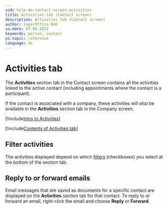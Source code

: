 ```yaml
---
uid: help-de-contact-screen-activities
title: Activities tab (Contact screen)
description: Activities tab (Contact screen)
author: SuperOffice RnD
so.date: 07.04.2022
keywords: person, contact
so.topic: reference
language: de
---
```


# Activities tab

The **Activities** section tab in the Contact screen contains all the activities linked to the active contact (including appointments where the contact is a participant).

If the contact is associated with a company, these activities will also be available in the **Activities** section tab in the Company screen.

[!include[Intro to Activities](../../../learn/includes/intro-activities.md)]

[!include[Contents of Activities tab](../../../learn/includes/activities-tab.md)]

## Filter activities

The activities displayed depend on which [filters][1] (checkboxes) you select at the bottom of the section tab.

## Reply to or forward emails

Email messages that are saved as documents for a specific contact are displayed on the **Activities** section tab for that contact. To reply to or forward an email, right-click the email and choose **Reply** or **Forward**.

<!-- Referenced links -->
[1]: ../../../learn/section-tabs/filter.md

<!-- Referenced images -->

